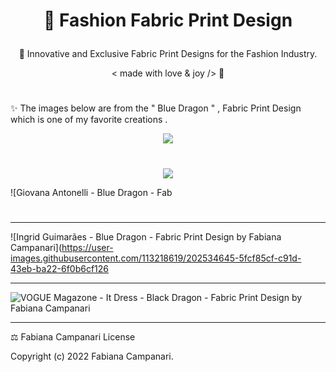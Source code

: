 # <p align="center"> 👗 Fashion Fabric Print Design </p>

 <p align="center"> 🌟 Innovative and Exclusive Fabric Print Designs for the Fashion Industry. </p>

 <p align="center"> < made with love & joy /> 🤎 </p>
 
 #
 
 ✨ The images below are from the " Blue Dragon " , Fabric Print Design which is one of my favorite creations .
 
  <p align="center">
 <img src="https://user-images.githubusercontent.com/113218619/202533568-99632731-7e1e-46a6-95f4-fa43e9f6fe42.jpg" />
   
 #

 <p align="center">
  <img src="https://user-images.githubusercontent.com/113218619/202533942-5af46743-30b4-42d2-9bb0-90c6a4e1cc88.png" />
  
![Giovana Antonelli - Blue Dragon - Fab

#

_______________________________________________________________________________
![Ingrid Guimarães - Blue Dragon - Fabric Print Design by Fabiana Campanari](https://user-images.githubusercontent.com/113218619/202534645-5fcf85cf-c91d-43eb-ba22-6f0b6cf126
__________________________________________________________________________________________________________________

![VOGUE Magazone - It Dress - Black Dragon - Fabric Print  Design by Fabiana Campanari](https://user-images.githubusercontent.com/113218619/202534936-85331041-d3d1-452a-ad2b-fd09ea1726f9.jpg)
_____________________________________________________________________________________________

⚖️ Fabiana Campanari License

Copyright (c) 2022 Fabiana Campanari.



